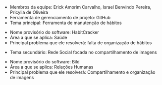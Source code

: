 * Membros da equipe: Erick Amorim Carvalho, Israel Benvindo Pereira, Pricylia de Oliveira
* Ferramenta de gerenciamento de projeto: GitHub
* Tema principal: Ferramenta de manutenção de hábitos
- Nome provisório do software: HabitCracker
- Área a que se aplica: Saúde
- Principal problema que ele resolverá: falta de organização de hábitos
* Tema secundário: Rede Social focada no compartilhamento de imagens
- Nome provisório do software: Bild
- Área a que se aplica: Relações Humanas  
- Principal problema que ele resolverá: Compartilhamento e organização de imagens
